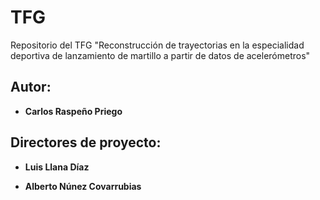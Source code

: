 # TFG

Repositorio del TFG "Reconstrucción de trayectorias en la especialidad deportiva de lanzamiento de martillo a partir de datos de acelerómetros"

## Autor:
* **Carlos Raspeño Priego**
    
## Directores de proyecto:

* **Luis Llana Díaz**
  
* **Alberto Núnez Covarrubias**

